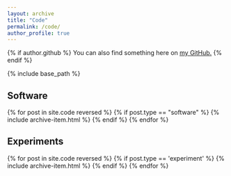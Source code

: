 ```yaml
---
layout: archive
title: "Code"
permalink: /code/
author_profile: true
---
```


{% if author.github %}
  You can also find something here on <u><a href="{{author.github}}">my GitHub</a>.</u>
{% endif %}

{% include base_path %}

## Software

{% for post in site.code reversed %}
  {% if post.type == "software" %}
    {% include archive-item.html %}
  {% endif %}
{% endfor %}

## Experiments

{% for post in site.code reversed %}
  {% if post.type == 'experiment' %}
    {% include archive-item.html %}
  {% endif %}
{% endfor %}
